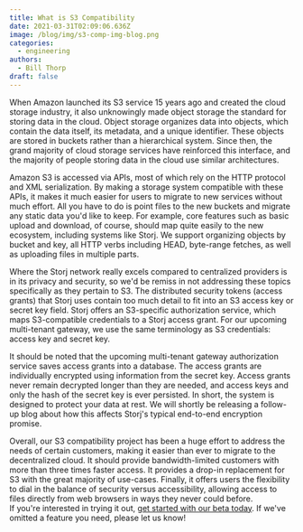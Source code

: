 ```yaml
---
title: What is S3 Compatibility
date: 2021-03-31T02:09:06.636Z
image: /blog/img/s3-comp-img-blog.png
categories:
  - engineering
authors:
  - Bill Thorp
draft: false
---
```

When Amazon launched its S3 service 15 years ago and created the cloud storage industry, it also unknowingly made object storage the standard for storing data in the cloud. Object storage organizes data into objects, which contain the data itself, its metadata, and a unique identifier. These objects are stored in buckets rather than a hierarchical system. Since then, the grand majority of cloud storage services have reinforced this interface, and the majority of people storing data in the cloud use similar architectures.

Amazon S3 is accessed via APIs, most of which rely on the HTTP protocol and XML serialization. By making a storage system compatible with these APIs, it makes it much easier for users to migrate to new services without much effort. All you have to do is point files to the new buckets and migrate any static data you'd like to keep. For example, core features such as basic upload and download, of course, should map quite easily to the new ecosystem, including systems like Storj. We support organizing objects by bucket and key, all HTTP verbs including HEAD, byte-range fetches, as well as uploading files in multiple parts.

Where the Storj network really excels compared to centralized providers is in its privacy and security, so we'd be remiss in not addressing these topics specifically as they pertain to S3. The distributed security tokens (access grants) that Storj uses contain too much detail to fit into an S3 access key or secret key field. Storj offers an S3-specific authorization service, which maps S3-compatible credentials to a Storj access grant. For our upcoming multi-tenant gateway, we use the same terminology as S3 credentials: access key and secret key.

It should be noted that the upcoming multi-tenant gateway authorization service saves access grants into a database. The access grants are individually encrypted using information from the secret key. Access grants never remain decrypted longer than they are needed, and access keys and only the hash of the secret key is ever persisted. In short, the system is designed to protect your data at rest. We will shortly be releasing a follow-up blog about how this affects Storj's typical end-to-end encryption promise.

Overall, our S3 compatibility project has been a huge effort to address the needs of certain customers, making it easier than ever to migrate to the decentralized cloud. It should provide bandwidth-limited customers with more than three times faster access. It provides a drop-in replacement for S3 with the great majority of use-cases. Finally, it offers users the flexibility to dial in the balance of security versus accessibility, allowing access to files directly from web browsers in ways they never could before.\
If you're interested in trying it out, [get started with our beta today](https://us2.tardigrade.io/signup). If we've omitted a feature you need, please let us know!